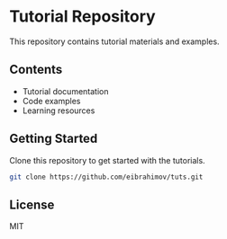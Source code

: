 # Tutorial Repository

This repository contains tutorial materials and examples.

## Contents

- Tutorial documentation
- Code examples
- Learning resources

## Getting Started

Clone this repository to get started with the tutorials.

```bash
git clone https://github.com/eibrahimov/tuts.git
```

## License

MIT
